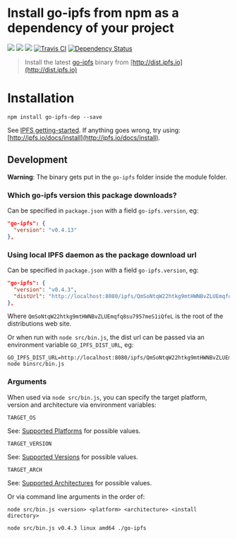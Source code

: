 Install go-ipfs from npm as a dependency of your project
========================================================


[![](https://img.shields.io/badge/made%20by-Protocol%20Labs-blue.svg?style=flat-square)](http://ipn.io)
[![](https://img.shields.io/badge/project-IPFS-blue.svg?style=flat-square)](http://ipfs.io/)
[![](https://img.shields.io/badge/freenode-%23ipfs-blue.svg?style=flat-square)](http://webchat.freenode.net/?channels=%23ipfs)
[![Travis CI](https://flat.badgen.net/travis/ipfs/npm-go-ipfs-dep)](https://travis-ci.com/ipfs/npm-go-ipfs-dep)
[![Dependency Status](https://david-dm.org/ipfs/npm-go-ipfs.svg?style=flat-square)](https://david-dm.org/ipfs/npm-go-ipfs)

> Install the latest [go-ipfs](https://github.com/ipfs/go-ipfs/) binary from [http://dist.ipfs.io](http://dist.ipfs.io)

# Installation

```
npm install go-ipfs-dep --save
```

See [IPFS getting-started](http://ipfs.io/docs/getting-started). If anything goes wrong, try using: [http://ipfs.io/docs/install](http://ipfs.io/docs/install).

## Development

**Warning**: The binary gets put in the `go-ipfs` folder inside the module folder.

### Which go-ipfs version this package downloads?

Can be specified in `package.json` with a field `go-ipfs.version`, eg:

```json
"go-ipfs": {
  "version": "v0.4.13"
},
```

### Using local IPFS daemon as the package download url
Can be specified in `package.json` with a field `go-ipfs.version`, eg:

```json
"go-ipfs": {
  "version": "v0.4.3",
  "distUrl": "http://localhost:8080/ipfs/QmSoNtqW22htkg9mtHWNBvZLUEmqfq8su7957meS1iQfeL"
},
```

Where `QmSoNtqW22htkg9mtHWNBvZLUEmqfq8su7957meS1iQfeL` is the root of the distributions web site.

Or when run with `node src/bin.js`, the dist url can be passed via an environment variable `GO_IPFS_DIST_URL`, eg:

```
GO_IPFS_DIST_URL=http://localhost:8080/ipfs/QmSoNtqW22htkg9mtHWNBvZLUEmqfq8su7957meS1iQfeL node binsrc/bin.js
```

### Arguments

When used via `node src/bin.js`, you can specify the target platform, version and architecture via environment variables:

`TARGET_OS`

See: [Supported Platforms](https://github.com/haadcode/go-ipfs-dep/blob/master/src/supported-platforms.js) for possible values.

`TARGET_VERSION`

See: [Supported Versions](https://github.com/haadcode/go-ipfs-dep/blob/master/src/supported-versions.js) for possible values.

`TARGET_ARCH`

See: [Supported Architectures](https://github.com/haadcode/go-ipfs-dep/blob/master/src/checkPlatform.js#L4) for possible values.

Or via command line arguments in the order of: 
```
node src/bin.js <version> <platform> <architecture> <install directory>
```

```
node src/bin.js v0.4.3 linux amd64 ./go-ipfs
```

